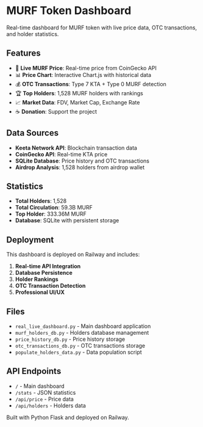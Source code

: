 # MURF Token Dashboard

Real-time dashboard for MURF token with live price data, OTC transactions, and holder statistics.

## Features

- 🚀 **Live MURF Price**: Real-time price from CoinGecko API
- 📊 **Price Chart**: Interactive Chart.js with historical data
- 💰 **OTC Transactions**: Type 7 KTA + Type 0 MURF detection
- 🏆 **Top Holders**: 1,528 MURF holders with rankings
- 📈 **Market Data**: FDV, Market Cap, Exchange Rate
- ☕ **Donation**: Support the project

## Data Sources

- **Keeta Network API**: Blockchain transaction data
- **CoinGecko API**: Real-time KTA price
- **SQLite Database**: Price history and OTC transactions
- **Airdrop Analysis**: 1,528 holders from airdrop wallet

## Statistics

- **Total Holders**: 1,528
- **Total Circulation**: 59.3B MURF
- **Top Holder**: 333.36M MURF
- **Database**: SQLite with persistent storage

## Deployment

This dashboard is deployed on Railway and includes:

1. **Real-time API Integration**
2. **Database Persistence**
3. **Holder Rankings**
4. **OTC Transaction Detection**
5. **Professional UI/UX**

## Files

- `real_live_dashboard.py` - Main dashboard application
- `murf_holders_db.py` - Holders database management
- `price_history_db.py` - Price history storage
- `otc_transactions_db.py` - OTC transactions storage
- `populate_holders_data.py` - Data population script

## API Endpoints

- `/` - Main dashboard
- `/stats` - JSON statistics
- `/api/price` - Price data
- `/api/holders` - Holders data

Built with Python Flask and deployed on Railway.
